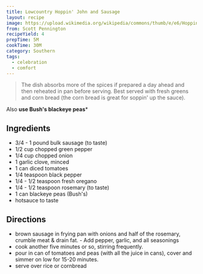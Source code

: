 ```yaml
---
title: Lowcountry Hoppin' John and Sausage
layout: recipe
image: https://upload.wikimedia.org/wikipedia/commons/thumb/e/e6/Hoppin-john-bowl.JPG/1200px-Hoppin-john-bowl.JPG
from: Scott Pennington
recipeYield: 4
prepTime: 5M
cookTime: 30M
category: Southern
tags:
  - celebration
  - comfort
---
```


> The dish absorbs more of the spices if prepared a day ahead and then reheated in pan before serving. Best served with fresh greens and corn bread (the corn bread is great for soppin' up the sauce).

Also **use Bush's blackeye peas***

## Ingredients

- 3/4 - 1 pound bulk sausage (to taste)
- 1/2 cup chopped green pepper
- 1/4 cup chopped onion
- 1 garlic clove, minced
- 1 can diced tomatoes
- 1/4 teaspoon black pepper
- 1/4 - 1/2 teaspoon fresh oregano
- 1/4 - 1/2 teaspoon rosemary (to taste)
- 1 can blackeye peas (Bush's)
- hotsauce to taste

## Directions
- brown sausage in frying pan with onions and half of the rosemary, crumble meat & drain fat. - Add pepper, garlic, and all seasonings
- cook another five minutes or so, stirring frequently.
- pour in can of tomatoes and peas (with all the juice in cans), cover and simmer on low for 15-20 minutes.
- serve over rice or cornbread
